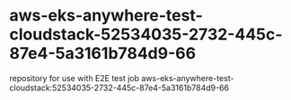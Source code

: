# aws-eks-anywhere-test-cloudstack-52534035-2732-445c-87e4-5a3161b784d9-66
repository for use with E2E test job aws-eks-anywhere-test-cloudstack:52534035-2732-445c-87e4-5a3161b784d9-66
